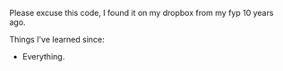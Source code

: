 Please excuse this code, I found it on my dropbox from my fyp 10 years ago.

Things I've learned since:
- Everything.